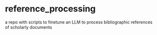 # reference_processing
a repo with scripts to finetune an LLM to process bibliographic references of scholarly documents
